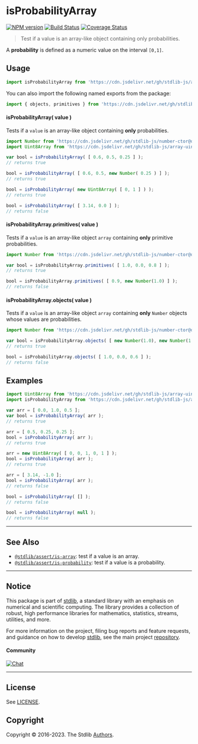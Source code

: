 <!--

@license Apache-2.0

Copyright (c) 2018 The Stdlib Authors.

Licensed under the Apache License, Version 2.0 (the "License");
you may not use this file except in compliance with the License.
You may obtain a copy of the License at

   http://www.apache.org/licenses/LICENSE-2.0

Unless required by applicable law or agreed to in writing, software
distributed under the License is distributed on an "AS IS" BASIS,
WITHOUT WARRANTIES OR CONDITIONS OF ANY KIND, either express or implied.
See the License for the specific language governing permissions and
limitations under the License.

-->

# isProbabilityArray

[![NPM version][npm-image]][npm-url] [![Build Status][test-image]][test-url] [![Coverage Status][coverage-image]][coverage-url] <!-- [![dependencies][dependencies-image]][dependencies-url] -->

> Test if a value is an array-like object containing only probabilities.

<section class="intro">

A **probability** is defined as a numeric value on the interval `[0,1]`.

</section>

<!-- /.intro -->



<section class="usage">

## Usage

```javascript
import isProbabilityArray from 'https://cdn.jsdelivr.net/gh/stdlib-js/assert-is-probability-array@deno/mod.js';
```

You can also import the following named exports from the package:

```javascript
import { objects, primitives } from 'https://cdn.jsdelivr.net/gh/stdlib-js/assert-is-probability-array@deno/mod.js';
```

#### isProbabilityArray( value )

Tests if a `value` is an array-like object containing **only** probabilities.

<!-- eslint-disable no-new-wrappers -->

```javascript
import Number from 'https://cdn.jsdelivr.net/gh/stdlib-js/number-ctor@deno/mod.js';
import Uint8Array from 'https://cdn.jsdelivr.net/gh/stdlib-js/array-uint8@deno/mod.js';

var bool = isProbabilityArray( [ 0.6, 0.5, 0.25 ] );
// returns true

bool = isProbabilityArray( [ 0.6, 0.5, new Number( 0.25 ) ] );
// returns true

bool = isProbabilityArray( new Uint8Array( [ 0, 1 ] ) );
// returns true

bool = isProbabilityArray( [ 3.14, 0.0 ] );
// returns false
```

#### isProbabilityArray.primitives( value )

Tests if a `value` is an array-like object `array` containing **only** primitive probabilities.

<!-- eslint-disable no-new-wrappers -->

```javascript
import Number from 'https://cdn.jsdelivr.net/gh/stdlib-js/number-ctor@deno/mod.js';

var bool = isProbabilityArray.primitives( [ 1.0, 0.0, 0.8 ] );
// returns true

bool = isProbabilityArray.primitives( [ 0.9, new Number(1.0) ] );
// returns false
```

#### isProbabilityArray.objects( value )

Tests if a `value` is an array-like object `array` containing **only** `Number` objects whose values are probabilities.

<!-- eslint-disable no-new-wrappers -->

```javascript
import Number from 'https://cdn.jsdelivr.net/gh/stdlib-js/number-ctor@deno/mod.js';

var bool = isProbabilityArray.objects( [ new Number(1.0), new Number(1.0) ] );
// returns true

bool = isProbabilityArray.objects( [ 1.0, 0.0, 0.6 ] );
// returns false
```

</section>

<!-- /.usage -->

<section class="examples">

## Examples

<!-- eslint no-undef: "error" -->

```javascript
import Uint8Array from 'https://cdn.jsdelivr.net/gh/stdlib-js/array-uint8@deno/mod.js';
import isProbabilityArray from 'https://cdn.jsdelivr.net/gh/stdlib-js/assert-is-probability-array@deno/mod.js';

var arr = [ 0.0, 1.0, 0.5 ];
var bool = isProbabilityArray( arr );
// returns true

arr = [ 0.5, 0.25, 0.25 ];
bool = isProbabilityArray( arr );
// returns true

arr = new Uint8Array( [ 0, 0, 1, 0, 1 ] );
bool = isProbabilityArray( arr );
// returns true

arr = [ 3.14, -1.0 ];
bool = isProbabilityArray( arr );
// returns false

bool = isProbabilityArray( [] );
// returns false

bool = isProbabilityArray( null );
// returns false
```

</section>

<!-- /.examples -->

<!-- Section for related `stdlib` packages. Do not manually edit this section, as it is automatically populated. -->

<section class="related">

* * *

## See Also

-   <span class="package-name">[`@stdlib/assert/is-array`][@stdlib/assert/is-array]</span><span class="delimiter">: </span><span class="description">test if a value is an array.</span>
-   <span class="package-name">[`@stdlib/assert/is-probability`][@stdlib/assert/is-probability]</span><span class="delimiter">: </span><span class="description">test if a value is a probability.</span>

</section>

<!-- /.related -->

<!-- Section for all links. Make sure to keep an empty line after the `section` element and another before the `/section` close. -->


<section class="main-repo" >

* * *

## Notice

This package is part of [stdlib][stdlib], a standard library with an emphasis on numerical and scientific computing. The library provides a collection of robust, high performance libraries for mathematics, statistics, streams, utilities, and more.

For more information on the project, filing bug reports and feature requests, and guidance on how to develop [stdlib][stdlib], see the main project [repository][stdlib].

#### Community

[![Chat][chat-image]][chat-url]

---

## License

See [LICENSE][stdlib-license].


## Copyright

Copyright &copy; 2016-2023. The Stdlib [Authors][stdlib-authors].

</section>

<!-- /.stdlib -->

<!-- Section for all links. Make sure to keep an empty line after the `section` element and another before the `/section` close. -->

<section class="links">

[npm-image]: http://img.shields.io/npm/v/@stdlib/assert-is-probability-array.svg
[npm-url]: https://npmjs.org/package/@stdlib/assert-is-probability-array

[test-image]: https://github.com/stdlib-js/assert-is-probability-array/actions/workflows/test.yml/badge.svg?branch=main
[test-url]: https://github.com/stdlib-js/assert-is-probability-array/actions/workflows/test.yml?query=branch:main

[coverage-image]: https://img.shields.io/codecov/c/github/stdlib-js/assert-is-probability-array/main.svg
[coverage-url]: https://codecov.io/github/stdlib-js/assert-is-probability-array?branch=main

<!--

[dependencies-image]: https://img.shields.io/david/stdlib-js/assert-is-probability-array.svg
[dependencies-url]: https://david-dm.org/stdlib-js/assert-is-probability-array/main

-->

[chat-image]: https://img.shields.io/gitter/room/stdlib-js/stdlib.svg
[chat-url]: https://gitter.im/stdlib-js/stdlib/

[stdlib]: https://github.com/stdlib-js/stdlib

[stdlib-authors]: https://github.com/stdlib-js/stdlib/graphs/contributors

[umd]: https://github.com/umdjs/umd
[es-module]: https://developer.mozilla.org/en-US/docs/Web/JavaScript/Guide/Modules

[deno-url]: https://github.com/stdlib-js/assert-is-probability-array/tree/deno
[umd-url]: https://github.com/stdlib-js/assert-is-probability-array/tree/umd
[esm-url]: https://github.com/stdlib-js/assert-is-probability-array/tree/esm
[branches-url]: https://github.com/stdlib-js/assert-is-probability-array/blob/main/branches.md

[stdlib-license]: https://raw.githubusercontent.com/stdlib-js/assert-is-probability-array/main/LICENSE

<!-- <related-links> -->

[@stdlib/assert/is-array]: https://github.com/stdlib-js/assert-is-array/tree/deno

[@stdlib/assert/is-probability]: https://github.com/stdlib-js/assert-is-probability/tree/deno

<!-- </related-links> -->

</section>

<!-- /.links -->
